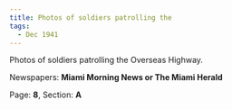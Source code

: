 ```yaml
---  
title: Photos of soldiers patrolling the  
tags:  
  - Dec 1941  
---  
```

  
Photos of soldiers patrolling the Overseas Highway.  
  
Newspapers: **Miami Morning News or The Miami Herald**  
  
Page: **8**, Section: **A** 
